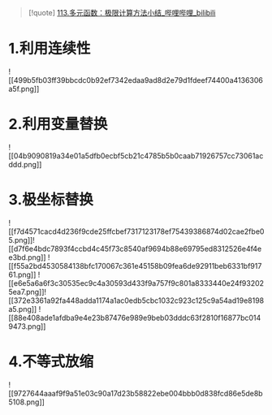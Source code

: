 >[!quote] 
>[113.多元函数：极限计算方法小结_哔哩哔哩_bilibili](https://www.bilibili.com/video/BV1cE411P7yo/?spm_id_from=333.337.search-card.all.click&vd_source=8c8193ecde970197a86f2b439e9a9d25)
# 1.利用连续性

![[499b5fb03ff39bbcdc0b92ef7342edaa9ad8d2e79d1fdeef74400a4136306a5f.png]]
# 2.利用变量替换
 ![[04b9090819a34e01a5dfb0ecbf5cb21c4785b5b0caab71926757cc73061acddd.png]]
# 3.极坐标替换
![[f7d4571cacd4d236f9cde25ffcbef7317123178ef75439386874d02cae2fbe05.png]]![[d7f6e4bdc7893f4ccbd4c45f73c8540af9694b88e69795ed8312526e4f4ee3bd.png]]
![[f55a2bd4530584138bfc170067c361e45158b09fea6de92911beb6331bf91761.png]]
![[e6e5a6a6f3c30535ec9c4a30593d433f9a757f9c801a8333440e24f932025ea7.png]]![[372e3361a92fa448adda1174a1ac0edb5cbc1032c923c125c9a54ad19e8198a5.png]]
![[88e408ade1afdba9e4e23b87476e989e9beb03dddc63f2810f16877bc0149473.png]]
# 4.不等式放缩
![[9727644aaaf9f9a51e03c90a17d23b58822ebe004bbb0d838fcd86e5de8b5108.png]]

